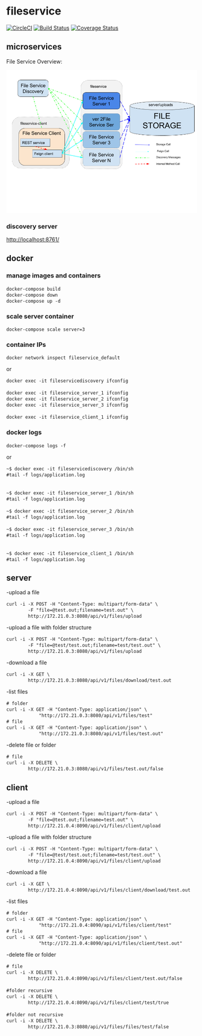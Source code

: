 # fileservice

[![CircleCI](https://circleci.com/gh/rslvn/fileservice.svg?style=svg)](https://circleci.com/gh/rslvn/fileservice)
[![Build Status](https://travis-ci.com/rslvn/fileservice.svg?branch=master)](https://travis-ci.com/rslvn/fileservice)
[![Coverage Status](https://coveralls.io/repos/github/rslvn/fileservice/badge.svg?branch=master)](https://coveralls.io/github/rslvn/fileservice?branch=master)

## microservices

File Service Overview:

![FileServiceOverview](FileServiceOverview.png)

### discovery server
[http://localhost:8761/](http://localhost:8761/)

## docker

### manage images and containers
```
docker-compose build
docker-compose down
docker-compose up -d
```

### scale server container
```
docker-compose scale server=3
```

### container IPs
```
docker network inspect fileservice_default
```

or

```
docker exec -it fileservicediscovery ifconfig

docker exec -it fileservice_server_1 ifconfig
docker exec -it fileservice_server_2 ifconfig
docker exec -it fileservice_server_3 ifconfig

docker exec -it fileservice_client_1 ifconfig
```

### docker logs
```
docker-compose logs -f
```
or 

```
~$ docker exec -it fileservicediscovery /bin/sh
#tail -f logs/application.log 


~$ docker exec -it fileservice_server_1 /bin/sh
#tail -f logs/application.log 

~$ docker exec -it fileservice_server_2 /bin/sh
#tail -f logs/application.log 

~$ docker exec -it fileservice_server_3 /bin/sh
#tail -f logs/application.log 


~$ docker exec -it fileservice_client_1 /bin/sh
#tail -f logs/application.log 

```

## server

-upload a file
```
curl -i -X POST -H "Content-Type: multipart/form-data" \
        -F "file=@test.out;filename=test.out" \
        http://172.21.0.3:8080/api/v1/files/upload
```

-upload a file with folder structure
```
curl -i -X POST -H "Content-Type: multipart/form-data" \
        -F "file=@test/test.out;filename=test/test.out" \
        http://172.21.0.3:8080/api/v1/files/upload
```

-download a file
```
curl -i -X GET \
        http://172.21.0.3:8080/api/v1/files/download/test.out
```

-list files
```
# folder
curl -i -X GET -H "Content-Type: application/json" \
            "http://172.21.0.3:8080/api/v1/files/test"
# file            
curl -i -X GET -H "Content-Type: application/json" \
            "http://172.21.0.3:8080/api/v1/files/test.out"
```

-delete file or folder
```
# file
curl -i -X DELETE \
        http://172.21.0.3:8080/api/v1/files/test.out/false
```


## client

-upload a file
```
curl -i -X POST -H "Content-Type: multipart/form-data" \
        -F "file=@test.out;filename=test.out" \
        http://172.21.0.4:8090/api/v1/files/client/upload
```

-upload a file with folder structure
```
curl -i -X POST -H "Content-Type: multipart/form-data" \
        -F "file=@test/test.out;filename=test/test.out" \
        http://172.21.0.4:8090/api/v1/files/client/upload
```

-download a file
```
curl -i -X GET \
        http://172.21.0.4:8090/api/v1/files/client/download/test.out
```

-list files
```
# folder
curl -i -X GET -H "Content-Type: application/json" \
            "http://172.21.0.4:8090/api/v1/files/client/test"
# file            
curl -i -X GET -H "Content-Type: application/json" \
            "http://172.21.0.4:8090/api/v1/files/client/test.out"
```

-delete file or folder
```
# file
curl -i -X DELETE \
        http://172.21.0.4:8090/api/v1/files/client/test.out/false

#folder recursive
curl -i -X DELETE \
        http://172.21.0.4:8090/api/v1/files/client/test/true
        
#folder not recursive
curl -i -X DELETE \
        http://172.21.0.3:8080/api/v1/files/files/test/false

```